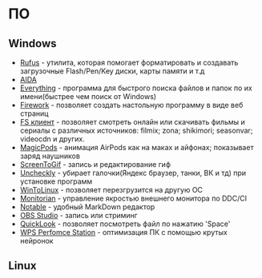 
# ПО
## Windows
* [Rufus](https://rufus.ie/) - утилита, которая помогает форматировать и создавать загрузочные Flash/Pen/Key диски, карты памяти и т.д
* [AIDA](https://www.aida64russia.com/%D0%A1%D0%BA%D0%B0%D1%87%D0%B0%D1%82%D1%8C)
* [Everything](https://www.voidtools.com/ru-ru/) - программа для быстрого поиска файлов и папок по их имени(быстрее чем поиск от Windows)
* [Firework](https://firework.cloud/en/windows) - позволяет создать настольную программу в виде веб страниц
* [FS клиент](https://fsclient.github.io/fs/) - позволяет смотреть онлайн или скачивать фильмы и сериалы с различных источников: filmix; zona; shikimori; seasonvar; videocdn и других.
* [MagicPods](https://www.microsoft.com/en-us/p/magicpods/9p6skkfkshkm?activetab=pivot:overviewtab) - анимация AirPods как на маках и айфонах; показывает заряд наушников
* [ScreenToGif](https://www.screentogif.com/) - запись и редактирование гиф
* [Uncheckly](https://unchecky.com/) - убирает галочки(Яндекс браузер, танки, ВК и тд) при установке программ
* [WinToLinux](https://github.com/Toxblh/WinToLinux) - позволяет перезгрузится на другую ОС
* [Monitorian](https://github.com/emoacht/Monitorian) - управление якростью внешнего монитора по DDC/CI
* [Notable](https://notable.app/) - удобный MarkDown редактор
* [OBS Studio](https://obsproject.com/ru) - запись или стриминг
* [QuickLook](https://github.com/QL-Win/QuickLook) - позволяет посмотреть файл по нажатию 'Space'
* [WPS Perfomce Station](https://winperst.ru/wps-performance-station/ru) - оптимизация ПК с помощью крутых нейронок
## Linux
